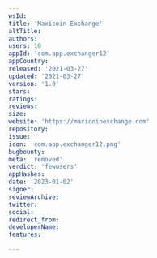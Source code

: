 ```yaml
---
wsId: 
title: 'Maxicoin Exchange'
altTitle: 
authors: 
users: 10
appId: 'com.app.exchanger12'
appCountry: 
released: '2021-03-27'
updated: '2021-03-27'
version: '1.0'
stars: 
ratings: 
reviews: 
size: 
website: 'https://maxicoinexchange.com'
repository: 
issue: 
icon: 'com.app.exchanger12.png'
bugbounty: 
meta: 'removed'
verdict: 'fewusers'
appHashes: 
date: '2023-01-02'
signer: 
reviewArchive: 
twitter: 
social: 
redirect_from: 
developerName: 
features: 

---
```


